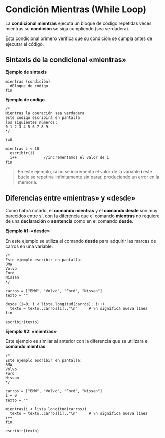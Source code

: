 # Condición Mientras (While Loop)

La **condicional mientras** ejecuta un bloque de código repetidas veces mientras su **condición** se siga cumpliendo (sea verdadera).

Esta condicional primero verifica que su condición se cumpla antes de ejecutar el código.

## Sintaxis de la condicional «mientras»

**Ejemplo de sintaxis**

```latino
mientras (condición)
  #Bloque de código
fin
```

**Ejemplo de código**

```latino
/*
Mientras la operación sea verdadera
este código escribirá en pantalla
los siguientes números:
0 1 2 3 4 5 6 7 8 9
*/

i=0

mientras i < 10
  escribir(i)
  i++            //incrementamos el valor de i
fin
```

> En este ejemplo, si no se incrementa el valor de la variable **i** este bucle se repetiría infinitamente sin parar, produciendo un error en la memoria.

## Diferencias entre «mientras» y «desde»

Como habrá notado, el **comando mientras** y el **comando desde** son muy parecidos entre sí, con la diferencia que el comando **mientras** no requiere de una **declaración** o **sentencia** como en el comando **desde**.

**Ejemplo #1: «desde»**

En este ejemplo se utiliza el comando **desde** para adquirir las marcas de carros en una variable.

```latino
/*
Este ejemplo escribir en pantalla:
BMW
Volvo
Ford
Nissan
*/

carros = ["BMW", "Volvo", "Ford", "Nissan"]
texto = ""

desde (i=0; i < lista.longitud(carros); i++)
  texto = texto..carros[i].."\n"     # \n significa nueva línea
fin

escribir(texto)
```

**Ejemplo #2: «mientras»**

Este ejemplo es similar al anterior con la diferencia que se utilizara el **comando mientras**.

```latino
/*
Este ejemplo escribir en pantalla:
BMW
Volvo
Ford
Nissan
*/

carros = ["BMW", "Volvo", "Ford", "Nissan"]
i = 0
texto = ""

mientras(i < lista.longitud(carros))
  texto = texto..carros[i].."\n"     # \n significa nueva línea
i++
fin

escribir(texto)
```
